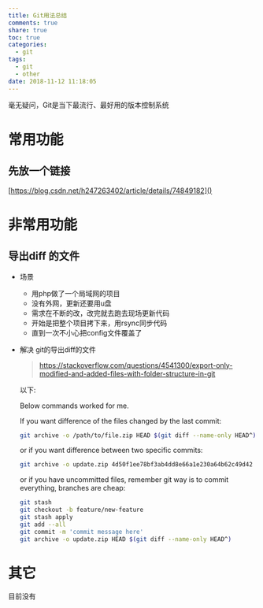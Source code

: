 ```yaml
---
title: Git用法总结
comments: true
share: true
toc: true
categories:
  - git
tags:
  - git
  - other
date: 2018-11-12 11:18:05
---
```


毫无疑问，Git是当下最流行、最好用的版本控制系统
<!-- more -->  

# 常用功能

## 先放一个链接
[https://blog.csdn.net/h247263402/article/details/74849182]()

# 非常用功能

## 导出diff 的文件
- 场景
  - 用php做了一个局域网的项目
  - 没有外网，更新还要用u盘
  - 需求在不断的改，改完就去跑去现场更新代码
  - 开始是把整个项目拷下来，用rsync同步代码
  - 直到一次不小心把config文件覆盖了
- 解决
  git的导出diff的文件

  > https://stackoverflow.com/questions/4541300/export-only-modified-and-added-files-with-folder-structure-in-git

  
  以下:

  Below commands worked for me.

  If you want difference of the files changed by the last commit:

  ```bash
  git archive -o /path/to/file.zip HEAD $(git diff --name-only HEAD^)
  ```
  or if you want difference between two specific commits:

  ```bash
  git archive -o update.zip 4d50f1ee78bf3ab4dd8e66a1e230a64b62c49d42 $(git diff --name-only 07a698fa9e5af8d730a8c33e5b5e8eada5e0f400)
  ```
  or if you have uncommitted files, remember git way is to commit everything, branches are cheap:

  ```bash
  git stash
  git checkout -b feature/new-feature
  git stash apply
  git add --all
  git commit -m 'commit message here'
  git archive -o update.zip HEAD $(git diff --name-only HEAD^)
  ```
  


# 其它

目前没有